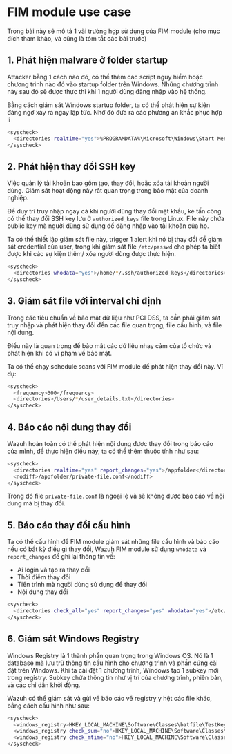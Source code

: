 # FIM module use case

Trong bài này sẽ mô tả 1 vài trường hợp sử dụng của FIM module (cho mục đích tham khảo, và cũng là tóm tắt các bài trước)

## 1. Phát hiện malware ở folder startup

Attacker bằng 1 cách nào đó, có thể thêm các script nguy hiểm hoặc chương trình nào đó vào startup folder trên Windows. Những chương trình này sau đó sẽ được thực thi khi 1 người dùng đăng nhập vào hệ thống. 

Bằng cách giám sát Windows startup folder, ta có thể phát hiện sự kiện đáng ngờ xảy ra ngay lập tức. Nhờ đó đưa ra các phương án khắc phục hợp lí

```sh
<syscheck>
  <directories realtime="yes">%PROGRAMDATA%\Microsoft\Windows\Start Menu\Programs\Startup</directories>
</syscheck>
```

## 2. Phát hiện thay đổi SSH key

Việc quản lý tài khoản bao gồm tạo, thay đổi, hoặc xóa tài khoản người dùng. Giám sát hoạt động này rất quan trọng trong bảo mật của doanh nghiệp. 

Để duy trì truy nhập ngay cả khi người dùng thay đổi mật khẩu, kẻ tấn công có thể thay đổi SSH key lưu ở ```authorized_keys``` file trong Linux. File này chứa public key mà người dùng sử dụng để đăng nhập vào tài khoản của họ.

Ta có thể thiết lập giám sát file này, trigger 1 alert khi nó bị thay đổi để giám sát credential của user, trong khi giám sát file ```/etc/passwd``` cho phép ta biết được khi các sự kiện thêm/ xóa người dùng được thực hiện.

```sh
<syscheck>
  <directories whodata="yes">/home/*/.ssh/authorized_keys</directories>
</syscheck>
```

## 3. Giám sát file với interval chỉ định

Trong các tiêu chuẩn về bảo mật dữ liệu như PCI DSS, ta cần phải giám sát truy nhập và phát hiện thay đổi đến các file quan trọng, file cấu hình, và file nội dung.

Điều này là quan trọng để bảo mật các dữ liệu nhạy cảm của tổ chức và phát hiện khi có vi phạm về bảo mật.

Ta có thể chạy schedule scans với FIM module để phát hiện thay đổi này. Ví dụ:

```sh
<syscheck>
  <frequency>300</frequency>
  <directories>/Users/*/user_details.txt</directories>
</syscheck>
```

## 4. Báo cáo nội dung thay đổi

Wazuh hoàn toàn có thể phát hiện nội dung được thay đổi trong báo cáo của mình, để thực hiện điều này, ta có thể thêm thuộc tính như sau:

```sh
<syscheck>
  <directories realtime="yes" report_changes="yes">/appfolder</directories>
  <nodiff>/appfolder/private-file.conf</nodiff>
</syscheck>
```

Trong đó file ```private-file.conf``` là ngoại lệ và sẽ không được báo cáo về nội dung mà bị thay đổi.

## 5. Báo cáo thay đổi cấu hình

Ta có thể cấu hình để FIM module giám sát những file cấu hình và báo cáo nếu có bất kỳ điều gì thay đổi, Wazuh FIM module sử dụng ```whodata``` và ```report_changes``` để ghi lại thông tin về:
- Ai login và tạo ra thay đổi
- Thời điểm thay đổi
- Tiến trình mà người dùng sử dụng để thay đổi
- Nội dung thay đổi

```sh
<syscheck>
  <directories check_all="yes" report_changes="yes" whodata="yes">/etc/app.conf</directories>
</syscheck>
```

## 6. Giám sát Windows Registry

Windows Registry là 1 thành phần quan trọng trong Windows OS. Nó là 1 database mà lưu trữ thông tin cấu hình cho chương trình và phần cứng cài đặt trên Windows. Khi ta cài đặt 1 chương trình, Windows tạo 1 subkey mới trong registry. Subkey chứa thông tin như vị trí của chương trình, phiên bản, và các chỉ dẫn khởi động.

Wazuh có thể giám sát và gửi về báo cáo về registry y hệt các file khác, bằng cách cấu hình như sau:

```sh
<syscheck>
  <windows_registry>HKEY_LOCAL_MACHINE\Software\Classes\batfile\TestKey1</windows_registry>
  <windows_registry check_sum="no">HKEY_LOCAL_MACHINE\Software\Classes\batfile\TestKey2</windows_registry>
  <windows_registry check_mtime="no">HKEY_LOCAL_MACHINE\Software\Classes\batfile\TestKey3</windows_registry>
</syscheck>
```